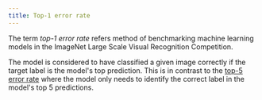 ```yaml
---
title: Top-1 error rate
---
```

The term *top-1 error rate* refers method of benchmarking
machine learning models in the ImageNet
Large Scale Visual Recognition Competition.

The model is considered to have classified a given image correctly
if the target label is the model's top prediction. This
is in contrast to the [top-5 error rate](/terms/top-5-error-rate/)
where the model only needs to identify the correct label in the
model's top 5 predictions.